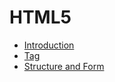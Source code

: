 HTML5
===

-	[Introduction](Introduction.md)
-	[Tag](Tag.md)
-	[Structure and Form](Structure-and-Form.md)
